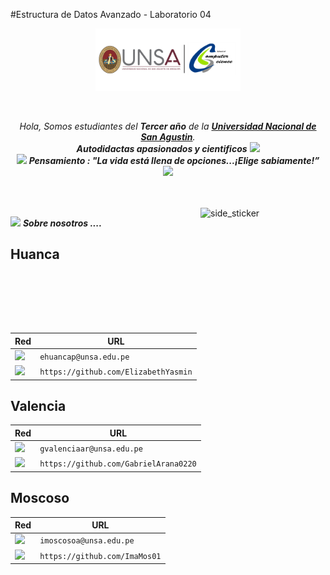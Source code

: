 #Estructura de Datos Avanzado - Laboratorio 04
<p align="center">
  <img src="https://github.com/ElizabethYasmin/Octree-Color-Quantization/blob/master/Logo/Cs_unsa.png" height="100"/>
</p>
<br>





<p align="center">
  <em>
    Hola, Somos estudiantes del <b>Tercer año</b> de la <a href="https://www.unsa.edu.pe/"> <b>Universidad Nacional de San Agustin</b></a>. <br>
    <b>Autodidactas apasionados y cientificos</b> <img src="https://github.com/TheDudeThatCode/TheDudeThatCode/blob/master/Assets/Developer.gif" width="30px">
  </em> 
  <br>
  <img src="https://media.giphy.com/media/gH3LO09IOiZIqePwv9/giphy.gif" width="50" /> <b><i align="center">Pensamiento : "La vida está llena de opciones...¡Elige sabiamente!”</i></b> <img src="https://media.giphy.com/media/qjqUcgIyRjsl2/giphy.gif" width="50" />
</p>
<br><br>
<img align="right" width=200px height=200px alt="side_sticker" src="https://media.giphy.com/media/TEnXkcsHrP4YedChhA/giphy.gif" />

<img src="https://media.giphy.com/media/iY8CRBdQXODJSCERIr/giphy.gif" width="10px">&nbsp;***Sobre nosotros ....***

## Huanca

Red | URL
------------ | -------------
<img src="https://img.shields.io/badge/Gmail-D14836?style=for-the-badge&logo=gmail&logoColor=white" /> | `ehuancap@unsa.edu.pe`
<img src="https://img.shields.io/badge/GitHub-100000?style=for-the-badge&logo=github&logoColor=white" /> | `https://github.com/ElizabethYasmin`

## Valencia

Red | URL
------------ | -------------
<img src="https://img.shields.io/badge/Gmail-D14836?style=for-the-badge&logo=gmail&logoColor=white" /> | `gvalenciaar@unsa.edu.pe`
<img src="https://img.shields.io/badge/GitHub-100000?style=for-the-badge&logo=github&logoColor=white" /> | `https://github.com/GabrielArana0220`

## Moscoso

Red | URL
------------ | -------------
<img src="https://img.shields.io/badge/Gmail-D14836?style=for-the-badge&logo=gmail&logoColor=white" /> | `imoscosoa@unsa.edu.pe`
<img src="https://img.shields.io/badge/GitHub-100000?style=for-the-badge&logo=github&logoColor=white" /> | `https://github.com/ImaMos01`
  
  
  
  

